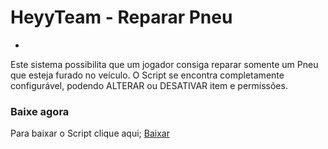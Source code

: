 # HeyyTeam - Reparar Pneu
-
Este sistema possibilita que um jogador consiga reparar somente um Pneu que esteja furado no veículo.
O Script se encontra completamente configurável, podendo ALTERAR ou DESATIVAR item e permissões.

### Baixe agora
Para baixar o Script clique aqui; [Baixar](https://github.com/HeyyTeam/HeyyFixPneu/releases)